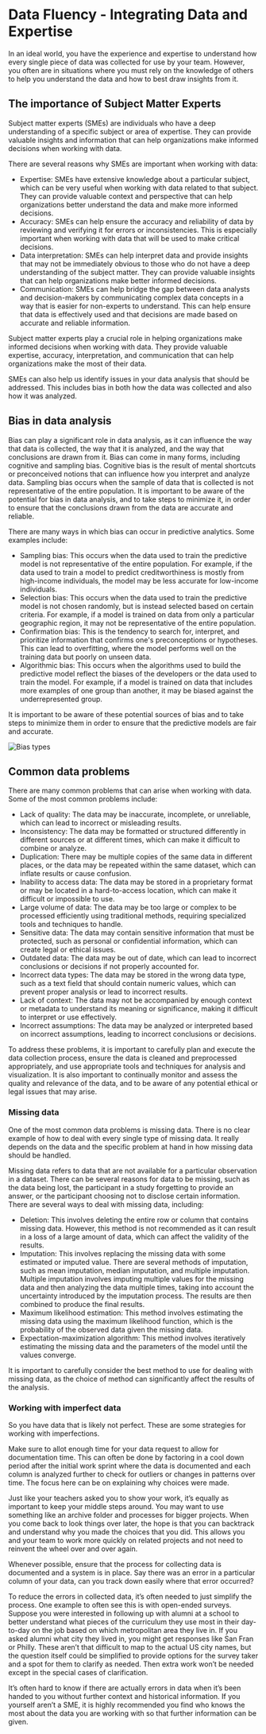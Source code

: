 # Data Fluency - Integrating Data and Expertise

In an ideal world, you have the experience and expertise to understand how every single piece of data was collected for use by your team. However, you often are in situations where you must rely on the knowledge of others to help you understand the data and how to best draw insights from it.

## The importance of Subject Matter Experts

Subject matter experts (SMEs) are individuals who have a deep understanding of a specific subject or area of expertise. They can provide valuable insights and information that can help organizations make informed decisions when working with data.

There are several reasons why SMEs are important when working with data:

  - Expertise: SMEs have extensive knowledge about a particular subject, which can be very useful when working with data related to that subject. They can provide valuable context and perspective that can help organizations better understand the data and make more informed decisions.
  - Accuracy: SMEs can help ensure the accuracy and reliability of data by reviewing and verifying it for errors or inconsistencies. This is especially important when working with data that will be used to make critical decisions.
  - Data interpretation: SMEs can help interpret data and provide insights that may not be immediately obvious to those who do not have a deep understanding of the subject matter. They can provide valuable insights that can help organizations make better informed decisions.
  - Communication: SMEs can help bridge the gap between data analysts and decision-makers by communicating complex data concepts in a way that is easier for non-experts to understand. This can help ensure that data is effectively used and that decisions are made based on accurate and reliable information.

Subject matter experts play a crucial role in helping organizations make informed decisions when working with data. They provide valuable expertise, accuracy, interpretation, and communication that can help organizations make the most of their data.

SMEs can also help us identify issues in your data analysis that should be addressed. This includes bias in both how the data was collected and also how it was analyzed.

## Bias in data analysis

Bias can play a significant role in data analysis, as it can influence the way that data is collected, the way that it is analyzed, and the way that conclusions are drawn from it. Bias can come in many forms, including cognitive and sampling bias. Cognitive bias is the result of mental shortcuts or preconceived notions that can influence how you interpret and analyze data. Sampling bias occurs when the sample of data that is collected is not representative of the entire population. It is important to be aware of the potential for bias in data analysis, and to take steps to minimize it, in order to ensure that the conclusions drawn from the data are accurate and reliable.

There are many ways in which bias can occur in predictive analytics. Some examples include:

  - Sampling bias: This occurs when the data used to train the predictive model is not representative of the entire population. For example, if the data used to train a model to predict creditworthiness is mostly from high-income individuals, the model may be less accurate for low-income individuals.
  - Selection bias: This occurs when the data used to train the predictive model is not chosen randomly, but is instead selected based on certain criteria. For example, if a model is trained on data from only a particular geographic region, it may not be representative of the entire population.
  - Confirmation bias: This is the tendency to search for, interpret, and prioritize information that confirms one's preconceptions or hypotheses. This can lead to overfitting, where the model performs well on the training data but poorly on unseen data.
  - Algorithmic bias: This occurs when the algorithms used to build the predictive model reflect the biases of the developers or the data used to train the model. For example, if a model is trained on data that includes more examples of one group than another, it may be biased against the underrepresented group.

It is important to be aware of these potential sources of bias and to take steps to minimize them in order to ensure that the predictive models are fair and accurate.

![Bias types](https://user-images.githubusercontent.com/12752033/210634207-c6bd1af6-e4df-4d04-b415-053f81d5e24a.png)

## Common data problems

There are many common problems that can arise when working with data. Some of the most common problems include:

  - Lack of quality: The data may be inaccurate, incomplete, or unreliable, which can lead to incorrect or misleading results.
  - Inconsistency: The data may be formatted or structured differently in different sources or at different times, which can make it difficult to combine or analyze.
  - Duplication: There may be multiple copies of the same data in different places, or the data may be repeated within the same dataset, which can inflate results or cause confusion.
  - Inability to access data: The data may be stored in a proprietary format or may be located in a hard-to-access location, which can make it difficult or impossible to use.
  - Large volume of data: The data may be too large or complex to be processed efficiently using traditional methods, requiring specialized tools and techniques to handle.
  - Sensitive data: The data may contain sensitive information that must be protected, such as personal or confidential information, which can create legal or ethical issues.
  - Outdated data: The data may be out of date, which can lead to incorrect conclusions or decisions if not properly accounted for.
  - Incorrect data types: The data may be stored in the wrong data type, such as a text field that should contain numeric values, which can prevent proper analysis or lead to incorrect results.
  - Lack of context: The data may not be accompanied by enough context or metadata to understand its meaning or significance, making it difficult to interpret or use effectively.
  - Incorrect assumptions: The data may be analyzed or interpreted based on incorrect assumptions, leading to incorrect conclusions or decisions.

To address these problems, it is important to carefully plan and execute the data collection process, ensure the data is cleaned and preprocessed appropriately, and use appropriate tools and techniques for analysis and visualization. It is also important to continually monitor and assess the quality and relevance of the data, and to be aware of any potential ethical or legal issues that may arise.

### Missing data

One of the most common data problems is missing data. There is no clear example of how to deal with every single type of missing data. It really depends on the data and the specific problem at hand in how missing data should be handled.

Missing data refers to data that are not available for a particular observation in a dataset. There can be several reasons for data to be missing, such as the data being lost, the participant in a study forgetting to provide an answer, or the participant choosing not to disclose certain information. There are several ways to deal with missing data, including:

  - Deletion: This involves deleting the entire row or column that contains missing data. However, this method is not recommended as it can result in a loss of a large amount of data, which can affect the validity of the results.
  - Imputation: This involves replacing the missing data with some estimated or imputed value. There are several methods of imputation, such as mean imputation, median imputation, and multiple imputation. Multiple imputation involves imputing multiple values for the missing data and then analyzing the data multiple times, taking into account the uncertainty introduced by the imputation process. The results are then combined to produce the final results.
  - Maximum likelihood estimation: This method involves estimating the missing data using the maximum likelihood function, which is the probability of the observed data given the missing data.
  - Expectation-maximization algorithm: This method involves iteratively estimating the missing data and the parameters of the model until the values converge.
  
It is important to carefully consider the best method to use for dealing with missing data, as the choice of method can significantly affect the results of the analysis.

### Working with imperfect data

So you have data that is likely not perfect. These are some strategies for working with imperfections.

Make sure to allot enough time for your data request to allow for documentation time. This can often be done by factoring in a cool down period after the initial work sprint where the data is documented and each column is analyzed further to check for outliers or changes in patterns over time. The focus here can be on explaining why choices were made. 

Just like your teachers asked you to show your work, it’s equally as important to keep your middle steps around. You may want to use something like an archive folder and processes for bigger projects. When you come back to look things over later, the hope is that you can backtrack and understand why you made the choices that you did. This allows you and your team to work more quickly on related projects and not need to reinvent the wheel over and over again.

Whenever possible, ensure that the process for collecting data is documented and a system is in place. Say there was an error in a particular column of your data, can you track down easily where that error occurred?

To reduce the errors in collected data, it’s often needed to just simplify the process. One example to often see this is with open-ended surveys. Suppose you were interested in following up with alumni at a school to better understand what pieces of the curriculum they use most in their day-to-day on the job based on which metropolitan area they live in. If you asked alumni what city they lived in, you might get responses like San Fran or Philly. These aren’t that difficult to map to the actual US city names, but the question itself could be simplified to provide options for the survey taker and a spot for them to clarify as needed. Then extra work won’t be needed except in the special cases of clarification.

It’s often hard to know if there are actually errors in data when it’s been handed to you without further context and historical information. If you yourself aren’t a SME, it is highly recommended you find who knows the most about the data you are working with so that further information can be given.


